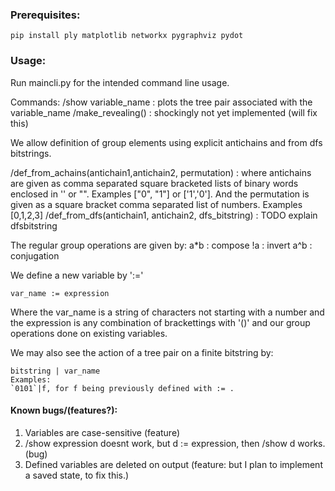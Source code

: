 ### Prerequisites:
```
pip install ply matplotlib networkx pygraphviz pydot
```
### Usage:
Run maincli.py for the intended command line usage.

Commands:
/show variable\_name : plots the tree pair associated with the variable\_name 
/make\_revealing() : shockingly not yet implemented (will fix this)

We allow definition of group elements using explicit antichains and from dfs bitstrings.

/def\_from\_achains(antichain1,antichain2, permutation) : where antichains are given as comma separated square bracketed lists of binary words enclosed in '' or "". Examples ["0", "1"] or ['1','0']. And the permutation is given as a square bracket comma separated list of numbers. Examples [0,1,2,3]
/def\_from\_dfs(antichain1, antichain2, dfs_bitstring) : TODO explain dfsbitstring

The regular group operations are given by:
a\*b : compose
\!a : invert
a^b : conjugation

We define a new variable by ':='
```
var_name := expression
``` 

Where the var\_name is a string of characters not starting with a number and the expression is any combination of brackettings with '()' and our group operations done on existing variables.

We may also see the action of a tree pair on a finite bitstring by:
```
bitstring | var_name 
Examples: 
`0101`|f, for f being previously defined with := .
```

#### Known bugs/(features?):
1. Variables are case-sensitive (feature)
2. /show expression doesnt work, but d := expression, then /show d works. (bug)
3. Defined variables are deleted on output (feature: but I plan to implement a saved state, to fix this.)

